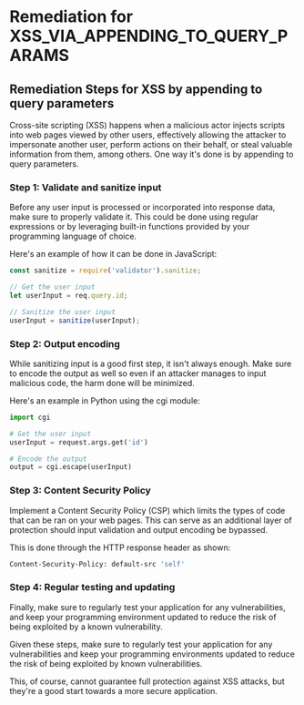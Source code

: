 # Remediation for XSS_VIA_APPENDING_TO_QUERY_PARAMS

## Remediation Steps for XSS by appending to query parameters

Cross-site scripting (XSS) happens when a malicious actor injects scripts into web pages viewed by other users, effectively allowing the attacker to impersonate another user, perform actions on their behalf, or steal valuable information from them, among others. One way it's done is by appending to query parameters.

### Step 1: Validate and sanitize input

Before any user input is processed or incorporated into response data, make sure to properly validate it. This could be done using regular expressions or by leveraging built-in functions provided by your programming language of choice.

Here's an example of how it can be done in JavaScript:

```javascript
const sanitize = require('validator').sanitize;

// Get the user input
let userInput = req.query.id;

// Sanitize the user input
userInput = sanitize(userInput);
```

### Step 2: Output encoding

While sanitizing input is a good first step, it isn't always enough. Make sure to encode the output as well so even if an attacker manages to input malicious code, the harm done will be minimized.

Here's an example in Python using the cgi module:

```python
import cgi

# Get the user input
userInput = request.args.get('id')

# Encode the output
output = cgi.escape(userInput)
```

### Step 3: Content Security Policy

Implement a Content Security Policy (CSP) which limits the types of code that can be ran on your web pages. This can serve as an additional layer of protection should input validation and output encoding be bypassed.

This is done through the HTTP response header as shown:

```bash
Content-Security-Policy: default-src 'self'
```

### Step 4: Regular testing and updating

Finally, make sure to regularly test your application for any vulnerabilities, and keep your programming environment updated to reduce the risk of being exploited by a known vulnerability.

Given these steps, make sure to regularly test your application for any vulnerabilities and keep your programming environments updated to reduce the risk of being exploited by known vulnerabilities. 

This, of course, cannot guarantee full protection against XSS attacks, but they're a good start towards a more secure application.